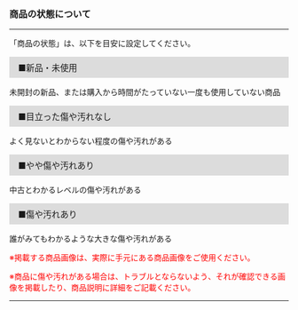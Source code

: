 <h3>商品の状態について</h3>
<hr>

「商品の状態」は、以下を目安に設定してください。

<div style="padding: 7px 15px; margin-top: 15px; margin-bottom: 15px; border: 1px solid #dcdcdc; background-color: #dcdcdc; font-size: 110%">
■新品・未使用  
</div>

未開封の新品、または購入から時間がたっていない一度も使用していない商品

<div style="padding: 7px 15px; margin-top: 15px; margin-bottom: 15px; border: 1px solid #dcdcdc; background-color: #dcdcdc; font-size: 110%">
■目立った傷や汚れなし
</div>

よく見ないとわからない程度の傷や汚れがある

<div style="padding: 7px 15px; margin-top: 15px; margin-bottom: 15px; border: 1px solid #dcdcdc; background-color: #dcdcdc; font-size: 110%">
■やや傷や汚れあり
</div>

中古とわかるレベルの傷や汚れがある

<div style="padding: 7px 15px; margin-top: 15px; margin-bottom: 15px; border: 1px solid #dcdcdc; background-color: #dcdcdc; font-size: 110%">
■傷や汚れあり
</div>

誰がみてもわかるような大きな傷や汚れがある

<font color="#ff0000">※掲載する商品画像は、実際に手元にある商品画像をご使用ください。

※商品に傷や汚れがある場合は、トラブルとならないよう、それが確認できる画像を掲載したり、商品説明に詳細をご記載ください。
</font>

<hr>
